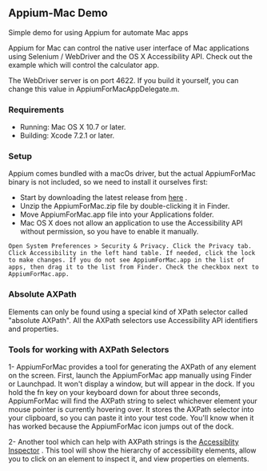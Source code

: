 ## Appium-Mac Demo

Simple demo for using Appium for automate Mac apps

Appium for Mac can control the native user interface of Mac applications using Selenium / WebDriver and the OS X Accessibility API. Check out the example which will control the calculator app.

The WebDriver server is on port 4622. If you build it yourself, you can change this value in AppiumForMacAppDelegate.m.

### Requirements
* Running: Mac OS X 10.7 or later.
* Building: Xcode 7.2.1 or later. 

### Setup
Appium comes bundled with a macOs driver, but the actual AppiumForMac binary is not included, so we need to install it ourselves first:

- Start by downloading the latest release from [here](https://github.com/appium/appium-for-mac/releases) .
- Unzip the AppiumForMac.zip file by double-clicking it in Finder.
- Move AppiumForMac.app file into your Applications folder.
- Mac OS X does not allow an application to use the Accessibility API without permission, so you have to enable it manually.

``Open System Preferences > Security & Privacy. Click the Privacy tab. Click Accessibility in the left hand table. If needed, click the lock to make changes. If you do not see AppiumForMac.app in the list of apps, then drag it to the list from Finder. Check the checkbox next to AppiumForMac.app.``

### Absolute AXPath
Elements can only be found using a special kind of XPath selector called "absolute AXPath". All the AXPath selectors use Accessibility API identifiers and properties.


### Tools for working with AXPath Selectors

1- AppiumForMac provides a tool for generating the AXPath of any element on the screen. First, launch the AppiumForMac app manually using Finder or Launchpad.
It won't display a window, but will appear in the dock.
If you hold the fn key on your keyboard down for about three seconds, AppiumForMac will find the AXPath string to select whichever element your mouse pointer is currently hovering over.
It stores the AXPath selector into your clipboard, so you can paste it into your test code.
You'll know when it has worked because the AppiumForMac icon jumps out of the dock.



2- Another tool which can help with AXPath strings is the [Accessiblity Inspector](https://developer.apple.com/library/archive/documentation/Accessibility/Conceptual/AccessibilityMacOSX/OSXAXTestingApps.html) .
This tool will show the hierarchy of accessibility elements, allow you to click on an element to inspect it, and view properties on elements.